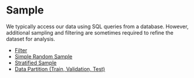 # Sample
We typically access our data using SQL queries from a database. However, additional sampling and filtering are sometimes required to refine the dataset for analysis.

- [Filter](https://github.com/danielrferreira/pySETTV/tree/main/01%20-%20Sample/Filter)
- [Simple Random Sample](https://github.com/danielrferreira/pySETTV/tree/main/01%20-%20Sample/Simple%20Random)
- [Stratified Sample](https://github.com/danielrferreira/pySETTV/tree/main/01%20-%20Sample/Stratified)
- [Data Partition (Train, Validation, Test)](https://github.com/danielrferreira/pySETTV/tree/main/01%20-%20Sample/Data%20Partition)
